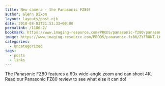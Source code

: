 ```yaml
---
title: New camera - the Panasonic FZ80!
author: Glenn Dixon
layout: layouts/post.njk
date: 2018-08-03T21:53:33+00:00
permalink: /1186-2/
bookmark: https://www.imaging-resource.com/PRODS/panasonic-fz80/panasonic-fz80A.HTM
image: https://www.imaging-resource.com/PRODS/panasonic-fz80/ZYFRONT-LG.JPG
categories:
  - Uncategorized
tags:
  - posts
  - links
---
```

The Panasonic FZ80 features a 60x wide-angle zoom and can shoot 4K. Read our Panasonic FZ80 review to see what else it can do!